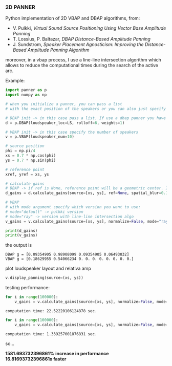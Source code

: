 ### **2D PANNER**  

Python implementation of 2D VBAP and DBAP algorithms, from:   
- V. Pulkki, *Virtual Sound Source Positioning Using Vector Base Amplitude Panning*
- T. Lossius, P. Baltazar, *DBAP Distance-Based Amplitude Panning*
- J. Sundstrom, *Speaker Placement Agnosticism: Improving the Distance-Based Amplitude Panning Algorithm*

moreover, in a vbap process, I use a line-line intersection algorithm which allows to reduce the computational times during the search of the active arc.

Example:  
```python
import panner as p
import numpy as np

# when you initialize a panner, you can pass a list 
# with the exact position of the speakers or you can also just specify the number of speakers

# DBAP init -> in this case pass a list. If use a dbap panner you have to specify a rolloff coefficient and speaker weights
d = p.DBAP(loudspeaker_loc=LS, rolloff=6, weights=1)

# VBAP init -> in this case specify the number of speakers
v = p.VBAP(loudspeaker_num=10)

# source position
phi = np.pi/4
xs = 0.7 * np.cos(phi)
ys = 0.7 * np.sin(phi)

# reference point
xref, yref = xs, ys

# calculate gains
# DBAP -> if ref is None, reference point will be a geometric center. If spatial_blur is None will be default value
d_gains = d.calculate_gains(source=[xs, ys], ref=None, spatial_blur=0.1)

# VBAP
# with mode argument specify which version you want to use: 
# mode="default" -> pulkki version
# mode="ray" -> version with line-line intersection algo 
v_gains = v.calculate_gains(source=[xs, ys], normalize=False, mode="ray")

print(d_gains)
print(v_gains)
```

the output is
```console
DBAP g = [0.09354905 0.98908099 0.09354905 0.06493032]
VBAP g = [0.18629955 0.54066234 0. 0. 0. 0. 0. 0. 0. 0.]

```
plot loudspeaker layout and relativa amp

```python
v.display_panning(source=(xs, ys))
```

testing performance:  
```python
for i in range(100000):
    v_gains = v.calculate_gains(source=[xs, ys], normalize=False, mode="default")
```
```console
computation time: 22.52220106124878 sec.
```

```python
for i in range(100000):
    v_gains = v.calculate_gains(source=[xs, ys], normalize=False, mode="ray")
```
```console
computation time: 1.339257001876831 sec.
```
so...

**1581.693732396861% increase in performance  
16.81693732396861x faster**
